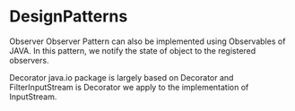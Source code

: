 # DesignPatterns
Observer
Observer Pattern can also be implemented using Observables of JAVA.
In this pattern, we notify the state of object to the registered observers.

Decorator
java.io package is largely based on Decorator and FilterInputStream is Decorator we apply to the implementation of InputStream.
